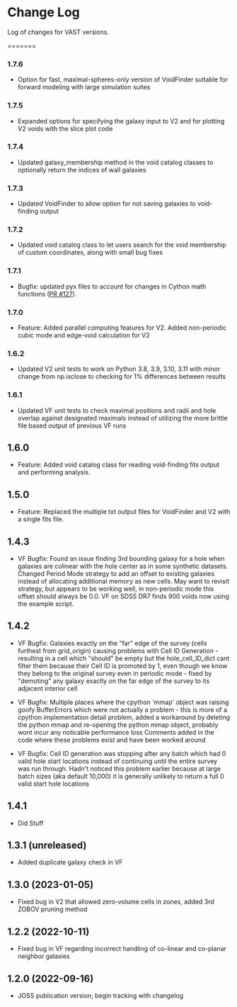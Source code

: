 # Change Log
Log of changes for VAST versions.

=======
### 1.7.6
- Option for fast, maximal-spheres-only version of VoidFinder suitable for forward modeling with large simulation suites

### 1.7.5
- Expanded options for specifying the galaxy input to V2 and for plotting V2 voids with the slice plot code

### 1.7.4
- Updated galaxy_membership method in the void catalog classes to optionally return the indices of wall galaxies

### 1.7.3
- Updated VoidFinder to allow option for not saving galaxies to void-finding output

### 1.7.2
- Updated void catalog class to let users search for the void membership of custom coordinates,
  along with small bug fixes

### 1.7.1

- Bugfix: updated pyx files to account for changes in Cython math functions ([PR #127](https://github.com/DESI-UR/VAST/pull/127)).

### 1.7.0
- Feature: Added parallel computing features for V2. Added non-periodic cubic mode and edge-void calculation for V2

### 1.6.2
- Updated V2 unit tests to work on Python 3.8, 3.9, 3.10, 3.11 with minor
  change from np.isclose to checking for 1% differences between results

### 1.6.1
- Updated VF unit tests to check maximal positions and radii and hole overlap
  against designated maximals instead of utilizing the more brittle file
  based output of previous VF runs

## 1.6.0
- Feature: Added void catalog class for reading void-finding fits output and performing analysis.

## 1.5.0
- Feature: Replaced the multiple txt output files for VoidFinder and V2 with a single fits file.

## 1.4.3
- VF Bugfix:  Found an issue finding 3rd bounding galaxy for a hole when galaxies are colinear with the 
              hole center as in some synthetic datasets.
              Changed Period Mode strategy to add an offset to existing galaxies instead of allocating
              additional memory as new cells.  May want to revisit strategy, but appears to be working well,
              in non-periodic mode this offset should always be 0.0.  VF on SDSS DR7 finds 900 voids now using the 
              example script.

## 1.4.2
- VF Bugfix:  Galaxies exactly on the "far" edge of the survey (cells furthest from grid_origin) causing problems
              with Cell ID Generation - resulting in a cell which "should" be empty but the hole_cell_ID_dict cant
              filter them because their Cell ID is promoted by 1, even though we know they belong to the original
              survey even in periodic mode - fixed by "demoting" any galaxy exactly on the far edge of the survey 
              to its adjacent interior cell
           
- VF Bugfix:  Multiple places where the cpython 'mmap' object was raising goofy BufferErrors which were not actually
              a problem - this is more of a cpython implementation detail problem, added a workaround by deleting
              the python mmap and re-opening the python mmap object, probably wont incur any noticable performance loss
              Comments added in the code where these problems exist and have been worked around
           
- VF Bugfix:  Cell ID generation was stopping after any batch which had 0 valid hole start locations instead of 
              continuing until the entire survey was run through.  Hadn't noticed this problem earlier because at
              large batch sizes (aka default 10,000) it is generally unlikely to return a full 0 valid start hole 
              locations


## 1.4.1
- Did Stuff

## 1.3.1 (unreleased)
- Added duplicate galaxy check in VF

## 1.3.0 (2023-01-05)
- Fixed bug in V2 that allowed zero-volume cells in zones, added 3rd ZOBOV pruning method

## 1.2.2 (2022-10-11)
- Fixed bug in VF regarding incorrect handling of co-linear and co-planar neighbor galaxies

## 1.2.0 (2022-09-16)
- JOSS publication version; begin tracking with changelog
